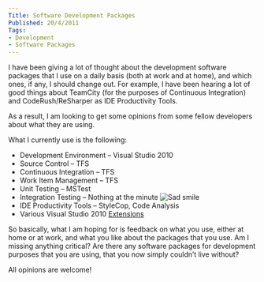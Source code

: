 ```yaml
---
Title: Software Development Packages
Published: 20/4/2011
Tags:
- Development
- Software Packages
---
```


I have been giving a lot of thought about the development software packages that I use on a daily basis (both at work and at home), and which ones, if any, I should change out. For example, I have been hearing a lot of good things about TeamCity (for the purposes of Continuous Integration) and CodeRush/ReSharper as IDE Productivity Tools.

As a result, I am looking to get some opinions from some fellow developers about what they are using. 

What I currently use is the following:

- Development Environment – Visual Studio 2010
- Source Control – TFS
- Continuous Integration – TFS
- Work Item Management – TFS
- Unit Testing – MSTest
- Integration Testing – Nothing at the minute ![Sad smile](http://www.gep13.co.uk/blog/wp-content/uploads/517cd9ae4196_12CEC/wlEmoticon-sadsmile.png)
- IDE Productivity Tools – StyleCop, Code Analysis
- Various Visual Studio 2010 [Extensions](http://www.gep13.co.uk/blog/?p=3)
 
So basically, what I am hoping for is feedback on what you use, either at home or at work, and what you like about the packages that you use. Am I missing anything critical? Are there any software packages for development purposes that you are using, that you now simply couldn’t live without?

All opinions are welcome!
